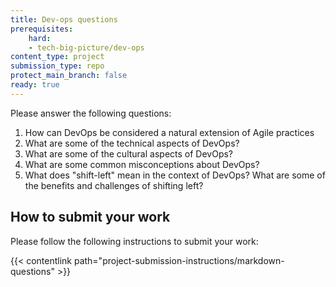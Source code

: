 ```yaml
---
title: Dev-ops questions
prerequisites:
    hard:
    - tech-big-picture/dev-ops
content_type: project
submission_type: repo
protect_main_branch: false
ready: true
---
```


Please answer the following questions:

1. How can DevOps be considered a natural extension of Agile practices
2. What are some of the technical aspects of DevOps?
3. What are some of the cultural aspects of DevOps?
4. What are some common misconceptions about DevOps?
5. What does "shift-left" mean in the context of DevOps? What are some of the benefits and challenges of shifting left?

## How to submit your work

Please follow the following instructions to submit your work:

{{< contentlink path="project-submission-instructions/markdown-questions" >}}  

